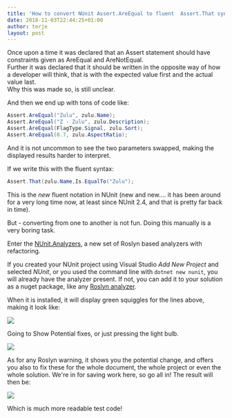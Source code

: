 ```yaml
---
title: 'How to convert NUnit Assert.AreEqual to fluent  Assert.That syntax easily'
date: 2018-11-03T22:44:25+01:00
author: terje
layout: post
---
```


Once upon a time it was declared that an Assert statement should have constraints given as AreEqual and AreNotEqual.  
Further it was declared that it should be written in the opposite way of how a developer will think, that is with the expected value first and the actual value last.  
Why this was made so, is still unclear.

And then we end up with tons of code like:

```cs
Assert.AreEqual("Zulu", zulu.Name);
Assert.AreEqual("Z - Zulu", zulu.Description);
Assert.AreEqual(FlagType.Signal, zulu.Sort);
Assert.AreEqual(0.7, zulu.AspectRatio);
```

And it is not uncommon to see the two parameters swapped, making the displayed results harder to interpret. 

If we write this with the fluent syntax:

```cs
Assert.That(zulu.Name,Is.EqualTo("Zulu");
```

This is the *new* fluent notation in NUnit (new and new.... it has been around for a very long time now, at least since NUnit 2.4, and that is pretty far back in time). 

But - converting from one to another is not fun.  Doing this manually is a very boring task.  

Enter the [NUnit.Analyzers](https://github.com/nunit/nunit.analyzers), a new set of Roslyn based analyzers with refactoring.  

If you created your NUnit project using Visual Studio *Add New Project* and selected *NUnit*, or you used the command line with `dotnet new nunit`, you will already have the analyzer present.
If not, you can add it to your solution as a nuget package, like any [Roslyn analyzer](https://docs.microsoft.com/en-us/visualstudio/code-quality/roslyn-analyzers-overview).

When it is installed, it will display green squiggles for the lines above, making it look like:

![](/images/nunit/0.jpg)

Going to Show Potential fixes, or just pressing the light bulb.

![](/images/nunit/1.jpg)

As for any Roslyn warning, it shows you the potential change, and offers you also to fix these for the whole document, the whole project or even the whole solution.
We're in for saving work here, so go all in! 
The result will then be:

![](/images/nunit/3.jpg)

Which is much more readable test code! 


